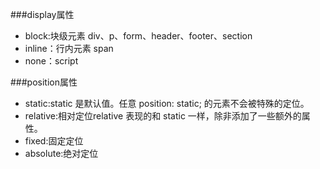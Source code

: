 ###display属性
- block:块级元素 div、p、form、header、footer、section
- inline：行内元素 span
- none：script

###position属性
- static:static 是默认值。任意 position: static; 的元素不会被特殊的定位。
- relative:相对定位relative 表现的和 static 一样，除非添加了一些额外的属性。
- fixed:固定定位
- absolute:绝对定位